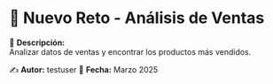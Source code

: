 # 🚀 Nuevo Reto - Análisis de Ventas

📌 **Descripción:**  
Analizar datos de ventas y encontrar los productos más vendidos.

✍ **Autor:** testuser
📅 **Fecha:** Marzo 2025